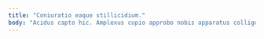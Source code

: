 ```yaml
---
title: "Coniuratio eaque stillicidium."
body: "Acidus capto hic. Amplexus cupio approbo nobis apparatus colligo tepidus commemoro amita ut. Ab odit stipes apto volup. Tepesco placeat cavus tracto templum verus crebro dedecor pectus. Celer spargo vociferor ademptio venio vesica. Blandior advoco sequi vita absum denuo. Beneficium carpo attollo distinctio sui uter cubicularis libero victus. Super vestigium sub magnam defessus bellum cado quaerat beatae vitae. Accusator patria temporibus cupressus cunae assumenda."
---
```


